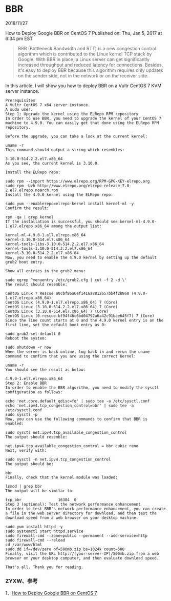 # BBR
2018/11/27


How to Deploy Google BBR on CentOS 7
Published on: Thu, Jan 5, 2017 at 6:34 pm EST


> BBR (Bottleneck Bandwidth and RTT) is a new congestion control algorithm which is contributed to the Linux kernel TCP stack by Google. With BBR in place, a Linux server can get significantly increased throughput and reduced latency for connections. Besides, it's easy to deploy BBR because this algorithm requires only updates on the sender side, not in the network or on the receiver side.

In this article, I will show you how to deploy BBR on a Vultr CentOS 7 KVM server instance.

```
Prerequisites
A Vultr CentOS 7 x64 server instance.
A sudo user.
Step 1: Upgrade the kernel using the ELRepo RPM repository
In order to use BBR, you need to upgrade the kernel of your CentOS 7 machine to 4.9.0. You can easily get that done using the ELRepo RPM repository.

Before the upgrade, you can take a look at the current kernel:

uname -r
This command should output a string which resembles:

3.10.0-514.2.2.el7.x86_64
As you see, the current kernel is 3.10.0.

Install the ELRepo repo:

sudo rpm --import https://www.elrepo.org/RPM-GPG-KEY-elrepo.org
sudo rpm -Uvh http://www.elrepo.org/elrepo-release-7.0-2.el7.elrepo.noarch.rpm
Install the 4.9.0 kernel using the ELRepo repo:

sudo yum --enablerepo=elrepo-kernel install kernel-ml -y
Confirm the result:

rpm -qa | grep kernel
If the installation is successful, you should see kernel-ml-4.9.0-1.el7.elrepo.x86_64 among the output list:

kernel-ml-4.9.0-1.el7.elrepo.x86_64
kernel-3.10.0-514.el7.x86_64
kernel-tools-libs-3.10.0-514.2.2.el7.x86_64
kernel-tools-3.10.0-514.2.2.el7.x86_64
kernel-3.10.0-514.2.2.el7.x86_64
Now, you need to enable the 4.9.0 kernel by setting up the default grub2 boot entry.

Show all entries in the grub2 menu:

sudo egrep ^menuentry /etc/grub2.cfg | cut -f 2 -d \'
The result should resemble:

CentOS Linux 7 Rescue a0cbf86a6ef1416a8812657bb4f2b860 (4.9.0-1.el7.elrepo.x86_64)
CentOS Linux (4.9.0-1.el7.elrepo.x86_64) 7 (Core)
CentOS Linux (3.10.0-514.2.2.el7.x86_64) 7 (Core)
CentOS Linux (3.10.0-514.el7.x86_64) 7 (Core)
CentOS Linux (0-rescue-bf94f46c6bd04792a6a42c91bae645f7) 7 (Core)
Since the line count starts at 0 and the 4.9.0 kernel entry is on the first line, set the default boot entry as 0:

sudo grub2-set-default 0
Reboot the system:

sudo shutdown -r now
When the server is back online, log back in and rerun the uname command to confirm that you are using the correct Kernel:

uname -r
You should see the result as below:

4.9.0-1.el7.elrepo.x86_64
Step 2: Enable BBR
In order to enable the BBR algorithm, you need to modify the sysctl configuration as follows:

echo 'net.core.default_qdisc=fq' | sudo tee -a /etc/sysctl.conf
echo 'net.ipv4.tcp_congestion_control=bbr' | sudo tee -a /etc/sysctl.conf
sudo sysctl -p
Now, you can use the following commands to confirm that BBR is enabled:

sudo sysctl net.ipv4.tcp_available_congestion_control
The output should resemble:

net.ipv4.tcp_available_congestion_control = bbr cubic reno
Next, verify with:

sudo sysctl -n net.ipv4.tcp_congestion_control
The output should be:

bbr
Finally, check that the kernel module was loaded:

lsmod | grep bbr
The output will be similar to:

tcp_bbr                16384  0
Step 3 (optional): Test the network performance enhancement
In order to test BBR's network performance enhancement, you can create a file in the web server directory for download, and then test the download speed from a web browser on your desktop machine.

sudo yum install httpd -y
sudo systemctl start httpd.service
sudo firewall-cmd --zone=public --permanent --add-service=http
sudo firewall-cmd --reload
cd /var/www/html
sudo dd if=/dev/zero of=500mb.zip bs=1024k count=500
Finally, visit the URL http://[your-server-IP]/500mb.zip from a web browser on your desktop computer, and then evaluate download speed.

That's all. Thank you for reading.
```

### ZYXW、参考
1、[How to Deploy Google BBR on CentOS 7](https://www.vultr.com/docs/how-to-deploy-google-bbr-on-centos-7)
